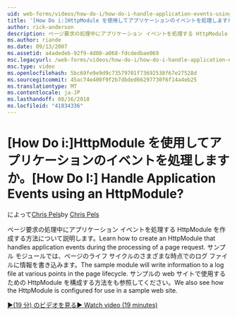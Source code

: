 ```yaml
---
uid: web-forms/videos/how-do-i/how-do-i-handle-application-events-using-an-httpmodule
title: '[How Do i:]HttpModule を使用してアプリケーションのイベントを処理しますか。 | Microsoft Docs'
author: rick-anderson
description: ページ要求の処理中にアプリケーション イベントを処理する HttpModule を作成する方法について説明します。 サンプル モジュールでは、情報をログに書き込みます.
ms.author: riande
ms.date: 09/13/2007
ms.assetid: a4adedeb-92f9-4d08-a068-fdcdedbae069
msc.legacyurl: /web-forms/videos/how-do-i/how-do-i-handle-application-events-using-an-httpmodule
msc.type: video
ms.openlocfilehash: 5bc69fe9e9d9c73579701f73692538f67e27528d
ms.sourcegitcommit: 45ac74e400f9f2b7dbded66297730f6f14a4eb25
ms.translationtype: MT
ms.contentlocale: ja-JP
ms.lasthandoff: 08/16/2018
ms.locfileid: "41834336"
---
```

<a name="how-do-i-handle-application-events-using-an-httpmodule"></a><span data-ttu-id="0ad25-105">[How Do i:]HttpModule を使用してアプリケーションのイベントを処理しますか。</span><span class="sxs-lookup"><span data-stu-id="0ad25-105">[How Do I:] Handle Application Events using an HttpModule?</span></span>
====================
<span data-ttu-id="0ad25-106">によって[Chris Pels](https://twitter.com/chrispels)</span><span class="sxs-lookup"><span data-stu-id="0ad25-106">by [Chris Pels](https://twitter.com/chrispels)</span></span>

<span data-ttu-id="0ad25-107">ページ要求の処理中にアプリケーション イベントを処理する HttpModule を作成する方法について説明します。</span><span class="sxs-lookup"><span data-stu-id="0ad25-107">Learn how to create an HttpModule that handles application events during the processing of a page request.</span></span> <span data-ttu-id="0ad25-108">サンプル モジュールでは、ページのライフ サイクルのさまざまな時点でのログ ファイルに情報を書き込みます。</span><span class="sxs-lookup"><span data-stu-id="0ad25-108">The sample module will write information to a log file at various points in the page lifecycle.</span></span> <span data-ttu-id="0ad25-109">サンプルの web サイトで使用するための HttpModule を構成する方法をも参照してください。</span><span class="sxs-lookup"><span data-stu-id="0ad25-109">We also see how the HttpModule is configured for use in a sample web site.</span></span>

[<span data-ttu-id="0ad25-110">&#9654;(19 分) のビデオを見る</span><span class="sxs-lookup"><span data-stu-id="0ad25-110">&#9654; Watch video (19 minutes)</span></span>](https://channel9.msdn.com/Blogs/ASP-NET-Site-Videos/how-do-i-handle-application-events-using-an-httpmodule)
